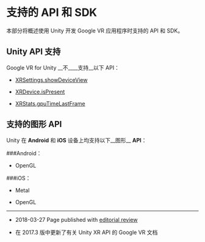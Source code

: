 # 支持的 API 和 SDK

本部分将概述使用 Unity 开发 Google VR 应用程序时支持的 API 和 SDK。

## Unity API 支持

Google VR for Unity __不____支持__以下 API：

* [XRSettings.showDeviceView](../ScriptReference/XR.XRDevice.html)

* [XRDevice.isPresent](../ScriptReference/XR.XRSettings.html)

* [XRStats.gpuTimeLastFrame](../ScriptReference/XR.XRStats.html)

## __支持的图形 API__

Unity 在 __Android__ 和 __iOS__ 设备上均支持以下__图形__ __API__：

###Android：

* OpenGL

	

###iOS：

* Metal

* OpenGL

---
* <span class="page-edit">2018-03-27 Page published with [editorial review](DocumentationEditorialReview.html)
</span>

* <span class="page-history">在 2017.3 版中更新了有关 Unity XR API 的 Google VR 文档</span>
